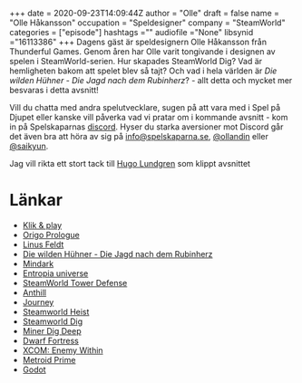 +++ 
date = 2020-09-23T14:09:44Z
author = "Olle"
draft = false
name = "Olle Håkansson"
occupation = "Speldesigner"
company = "SteamWorld"
categories = ["episode"]
hashtags =""
audiofile ="None"
libsynid ="16113386"
+++ 
Dagens gäst är speldesignern Olle Håkansson från Thunderful Games. Genom åren har Olle varit tongivande i designen av spelen i SteamWorld-serien.  Hur skapades SteamWorld Dig? Vad är hemligheten bakom att spelet blev så tajt?  Och vad i hela världen är _Die wilden Hühner - Die Jagd nach dem Rubinherz_? - allt detta och mycket mer besvaras i detta avsnitt!

Vill du chatta med andra spelutvecklare, sugen på att vara med i Spel på Djupet eller kanske vill påverka vad vi pratar om i kommande avsnitt - kom in på Spelskaparnas  [discord](https://discord.gg/hBHEXss). Hyser du starka aversioner mot Discord går det även bra att höra av sig på info@spelskaparna.se, [@ollandin](https://twitter.com/ollelandin) eller [@saikyun](https://twitter.com/Saikyun).


Jag vill rikta ett stort tack till [Hugo Lundgren](https://hugolundgren.com/) som klippt avsnittet

# Länkar
* [Klik & play](https://en.wikipedia.org/wiki/Clickteam)
* [Origo Prologue](https://www.youtube.com/watch?v=4Q7CsPIA4so&ab_channel=MrPixelknights)
* [Linus Feldt](http://spelskaparna.com/episode/42/)
* [Die wilden Hühner - Die Jagd nach dem Rubinherz](https://www.youtube.com/watch?v=0n-tLehvTkk&ab_channel=Sigyn)
* [Mindark](https://www.mindark.com/)
* [Entropia universe](https://www.youtube.com/watch?v=3cZmN1JvTP4&ab_channel=CerealOverdrive)
* [SteamWorld Tower Defense](https://www.youtube.com/watch?v=Wp1lWLcZTfA&ab_channel=Image%26FormGames)
* [Anthill](https://www.youtube.com/watch?v=2ItVwjoHMu0&ab_channel=Image%26FormGames)
* [Journey](https://www.youtube.com/watch?v=mU3nNT4rcFg&t=17s&ab_channel=PlayStation)
* [Steamworld Heist](https://www.youtube.com/watch?v=mV5_Hp3kG7U&ab_channel=Image%26FormGames)
* [Steamworld Dig](https://www.youtube.com/watch?v=Fe-9OPMUz4w&ab_channel=Image%26FormGames)
* [Miner Dig Deep](https://www.youtube.com/watch?v=fGmPytCwF4g&ab_channel=CamperVlogs)
* [Dwarf Fortress](https://www.youtube.com/watch?v=QtQyRNNEMRA&ab_channel=Nookrium)
* [XCOM: Enemy Within](https://www.youtube.com/watch?v=fjH4TYZQtcA&ab_channel=IGN)
* [Metroid Prime](https://www.youtube.com/watch?v=u8klx34R8m8&ab_channel=IGN)
* [Godot](https://godotengine.org/)
